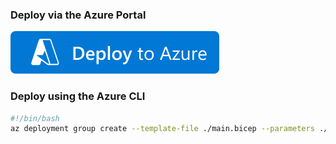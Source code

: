 ### Deploy via the Azure Portal

[![Deploy To Azure](https://raw.githubusercontent.com/Azure/azure-quickstart-templates/master/1-CONTRIBUTION-GUIDE/images/deploytoazure.svg?sanitize=true)](https://portal.azure.com/#create/Microsoft.Template/uri/https%3A%2F%2Fraw.githubusercontent.com%2FMSBrett%2Fnvmetest%2Fmaster%2Fmain.json)

### Deploy using the Azure CLI

```bash
#!/bin/bash
az deployment group create --template-file ./main.bicep --parameters ./main.bicepparam --resource-group 'nvme_test'
```
